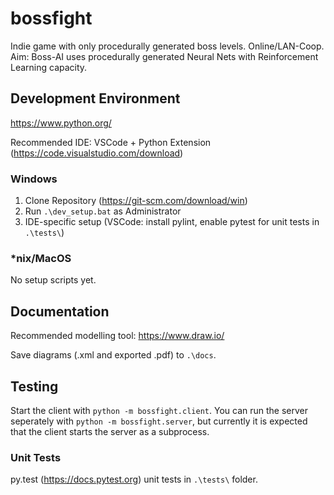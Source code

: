# bossfight

Indie game with only procedurally generated boss levels. Online/LAN-Coop. Aim: Boss-AI uses procedurally generated Neural Nets with Reinforcement Learning capacity.

## Development Environment 

https://www.python.org/

Recommended IDE: VSCode + Python Extension (https://code.visualstudio.com/download)

### Windows

1. Clone Repository (https://git-scm.com/download/win)
1. Run `.\dev_setup.bat` as Administrator
1. IDE-specific setup (VSCode: install pylint, enable pytest for unit tests in `.\tests\`)

### \*nix/MacOS

No setup scripts yet.

## Documentation

Recommended modelling tool: https://www.draw.io/

Save diagrams (.xml and exported .pdf) to `.\docs`.

## Testing

Start the client with `python -m bossfight.client`.
You can run the server seperately with `python -m bossfight.server`, but currently it is expected that the client starts the server as a subprocess.

### Unit Tests

py.test (https://docs.pytest.org) unit tests in `.\tests\` folder.
